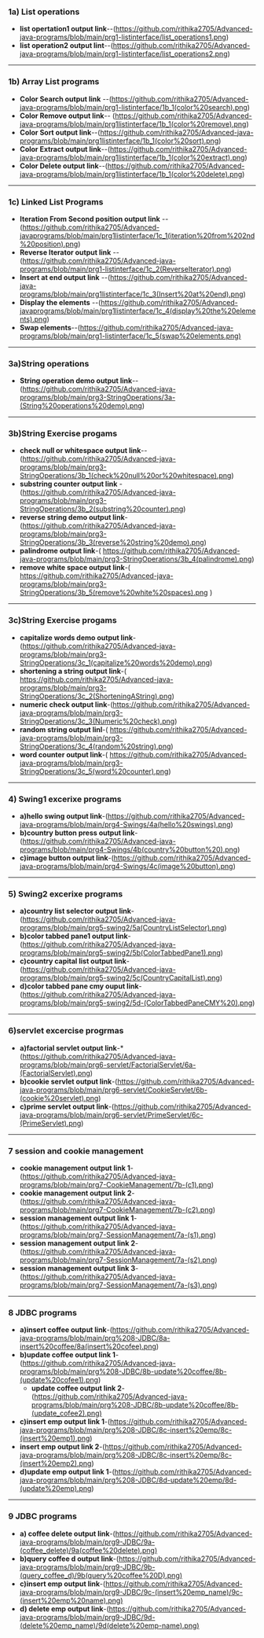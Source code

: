 ### 1a) List operations

- **list opertation1 output link**--(https://github.com/rithika2705/Advanced-java-programs/blob/main/prg1-listinterface/list_operations1.png)
- **list operation2 output lint**--(https://github.com/rithika2705/Advanced-java-programs/blob/main/prg1-listinterface/list_operations2.png)
---

### 1b) Array List programs
- **Color Search output link** --(https://github.com/rithika2705/Advanced-java-programs/blob/main/prg1-listinterface/1b_1(color%20search).png)
- **Color Remove output link**-- (https://github.com/rithika2705/Advanced-java-programs/blob/main/prg1listinterface/1b_1(color%20remove).png)
- **Color Sort output link**--(https://github.com/rithika2705/Advanced-java-programs/blob/main/prg1listinterface/1b_1(color%20sort).png)
- **Color Extract output link**--(https://github.com/rithika2705/Advanced-java-programs/blob/main/prg1listinterface/1b_1(color%20extract).png)
- **Color Delete output link**--(https://github.com/rithika2705/Advanced-java-programs/blob/main/prg1listinterface/1b_1(color%20delete).png)


---

### 1c) Linked List Programs

- **Iteration From Second position output link** --(https://github.com/rithika2705/Advanced-javaprograms/blob/main/prg1listinterface/1c_1(iteration%20from%202nd%20position).png)
- **Reverse Iterator output link** --(https://github.com/rithika2705/Advanced-java-programs/blob/main/prg1-listinterface/1c_2(ReverseIterator).png)
- **Insert at end output link** --(https://github.com/rithika2705/Advanced-java-programs/blob/main/prg1listinterface/1c_3(Insert%20at%20end).png)
- **Display the elements** --(https://github.com/rithika2705/Advanced-javaprograms/blob/main/prg1listinterface/1c_4(display%20the%20elements).png)
- **Swap elements**--(https://github.com/rithika2705/Advanced-java-programs/blob/main/prg1-listinterface/1c_5(swap%20elements.png)

---


### 3a)String operations
- **String operation demo output link**--(https://github.com/rithika2705/Advanced-java-programs/blob/main/prg3-StringOperations/3a-(String%20operations%20demo).png)

- --
 ### 3b)String Exercise progams
- **check null or whitespace output link**--(https://github.com/rithika2705/Advanced-java-programs/blob/main/prg3-StringOperations/3b_1(check%20null%20or%20whitespace).png)
- **substring counter output link** -(https://github.com/rithika2705/Advanced-java-programs/blob/main/prg3-StringOperations/3b_2(substring%20counter).png)
- **reverse string demo output link**-(https://github.com/rithika2705/Advanced-java-programs/blob/main/prg3-StringOperations/3b_3(reverse%20string%20demo).png)
- **palindrome output link**-( https://github.com/rithika2705/Advanced-java-programs/blob/main/prg3-StringOperations/3b_4(palindrome).png)
- **remove white space output link**-( https://github.com/rithika2705/Advanced-java-programs/blob/main/prg3-StringOperations/3b_5(remove%20white%20spaces).png )
---
  ### 3c)String Exercise progams
  - **capitalize words demo output link**-(https://github.com/rithika2705/Advanced-java-programs/blob/main/prg3-StringOperations/3c_1(capitalize%20words%20demo).png)
  - **shortening a string output link**-( https://github.com/rithika2705/Advanced-java-programs/blob/main/prg3-StringOperations/3c_2(ShorteningAString).png)
  - **numeric check output link**-(https://github.com/rithika2705/Advanced-java-programs/blob/main/prg3-StringOperations/3c_3(Numeric%20check).png)
  - **random string output linl**-( https://github.com/rithika2705/Advanced-java-programs/blob/main/prg3-StringOperations/3c_4(random%20string).png)
  - **word counter output link**-( https://github.com/rithika2705/Advanced-java-programs/blob/main/prg3-StringOperations/3c_5(word%20counter).png)
  

---
### 4) Swing1 excerixe programs
- **a)hello swing output link**-(https://github.com/rithika2705/Advanced-java-programs/blob/main/prg4-Swings/4a(hello%20swings).png)
- **b)country button press output link**-(https://github.com/rithika2705/Advanced-java-programs/blob/main/prg4-Swings/4b(country%20button%20).png)
- **c)image button output link**-(https://github.com/rithika2705/Advanced-java-programs/blob/main/prg4-Swings/4c(image%20button).png)

---
### 5) Swing2 excerixe programs
- **a)country list selector output link**-(https://github.com/rithika2705/Advanced-java-programs/blob/main/prg5-swing2/5a(CountryListSelector).png)
- **b)color tabbed pane1 output link**-(https://github.com/rithika2705/Advanced-java-programs/blob/main/prg5-swing2/5b(ColorTabbedPane1).png)
- **c)country capital list output link**-(https://github.com/rithika2705/Advanced-java-programs/blob/main/prg5-swing2/5c(CountryCapitalList).png)
- **d)color tabbed pane cmy ouput link**-(https://github.com/rithika2705/Advanced-java-programs/blob/main/prg5-swing2/5d-(ColorTabbedPaneCMY%20).png)

---

### 6)servlet excercise progrmas

- **a)factorial servlet output link**-*(https://github.com/rithika2705/Advanced-java-programs/blob/main/prg6-servlet/FactorialServlet/6a-(FactorialServlet).png)
- **b)cookie servlet output link**-(https://github.com/rithika2705/Advanced-java-programs/blob/main/prg6-servlet/CookieServlet/6b-(cookie%20servlet).png)
- **c)prime servlet output link**-(https://github.com/rithika2705/Advanced-java-programs/blob/main/prg6-servlet/PrimeServlet/6c-(PrimeServlet).png)
---

### 7 session and cookie management
- **cookie management output link 1**-(https://github.com/rithika2705/Advanced-java-programs/blob/main/prg7-CookieManagement/7b-(c1).png)
- **cookie management output link 2**-(https://github.com/rithika2705/Advanced-java-programs/blob/main/prg7-CookieManagement/7b-(c2).png)
 - **session management output link 1**-(https://github.com/rithika2705/Advanced-java-programs/blob/main/prg7-SessionManagement/7a-(s1).png)
- **session management output link 2**-(https://github.com/rithika2705/Advanced-java-programs/blob/main/prg7-SessionManagement/7a-(s2).png)
- **session management output link 3**-(https://github.com/rithika2705/Advanced-java-programs/blob/main/prg7-SessionManagement/7a-(s3).png)





---
### 8 JDBC programs
- **a)insert coffee output link**-(https://github.com/rithika2705/Advanced-java-programs/blob/main/prg%208-JDBC/8a-insert%20coffee/8a(insert%20cofee).png)
- **b)update coffee output link 1**-(https://github.com/rithika2705/Advanced-java-programs/blob/main/prg%208-JDBC/8b-update%20coffee/8b-(update%20cofee1).png)
  - **update coffee output link 2**-(https://github.com/rithika2705/Advanced-java-programs/blob/main/prg%208-JDBC/8b-update%20coffee/8b-(update_cofee2).png)
- **c)insert emp output link 1**-(https://github.com/rithika2705/Advanced-java-programs/blob/main/prg%208-JDBC/8c-insert%20emp/8c-(insert%20emp1).png)
 - **insert emp output link 2**-(https://github.com/rithika2705/Advanced-java-programs/blob/main/prg%208-JDBC/8c-insert%20emp/8c-(insert%20emp2).png)
- **d)update emp output link 1**-(https://github.com/rithika2705/Advanced-java-programs/blob/main/prg%208-JDBC/8d-update%20emp/8d-(update%20emp).png)



---
### 9 JDBC programs
- **a) coffee delete output link**-(https://github.com/rithika2705/Advanced-java-programs/blob/main/prg9-JDBC/9a-(coffee_delete)/9a(coffee%20delete).png)
- **b)query coffee d output link**-(https://github.com/rithika2705/Advanced-java-programs/blob/main/prg9-JDBC/9b-(query_coffee_d)/9b(query%20coffee%20D).png)
- **c)insert emp output link**-(https://github.com/rithika2705/Advanced-java-programs/blob/main/prg9-JDBC/9c-(insert%20emp_name)/9c-(insert%20emp%20name).png)
- **d) delete emp output link**-(https://github.com/rithika2705/Advanced-java-programs/blob/main/prg9-JDBC/9d-(delete%20emp_name)/9d(delete%20emp-name).png)







